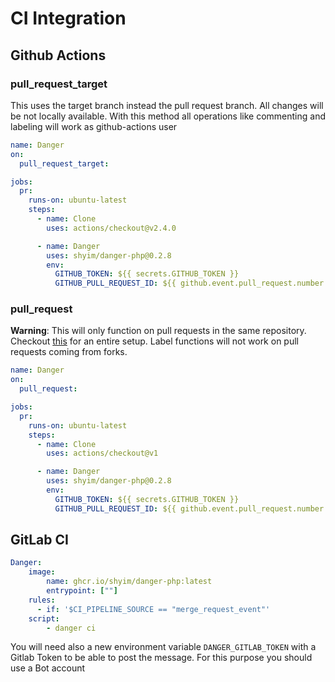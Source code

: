 # CI Integration

## Github Actions

### pull_request_target

This uses the target branch instead the pull request branch. All changes will be not locally available.
With this method all operations like commenting and labeling will work as github-actions user

```yaml
name: Danger
on:
  pull_request_target:

jobs:
  pr:
    runs-on: ubuntu-latest
    steps:
      - name: Clone
        uses: actions/checkout@v2.4.0

      - name: Danger
        uses: shyim/danger-php@0.2.8
        env:
          GITHUB_TOKEN: ${{ secrets.GITHUB_TOKEN }}
          GITHUB_PULL_REQUEST_ID: ${{ github.event.pull_request.number }}
```

### pull_request

**Warning**: This will only function on pull requests in the same repository. Checkout [this](./getting_started.md) for an entire setup.
Label functions will not work on pull requests coming from forks.

```yaml
name: Danger
on:
  pull_request:

jobs:
  pr:
    runs-on: ubuntu-latest
    steps:
      - name: Clone
        uses: actions/checkout@v1

      - name: Danger
        uses: shyim/danger-php@0.2.8
        env:
          GITHUB_TOKEN: ${{ secrets.GITHUB_TOKEN }}
          GITHUB_PULL_REQUEST_ID: ${{ github.event.pull_request.number }}
```

## GitLab CI

```yaml
Danger:
    image:
        name: ghcr.io/shyim/danger-php:latest
        entrypoint: [""]
    rules:
      - if: '$CI_PIPELINE_SOURCE == "merge_request_event"'
    script:
        - danger ci
```

You will need also a new environment variable `DANGER_GITLAB_TOKEN` with  a Gitlab Token to be able to post the message.
For this purpose you should use a Bot account
